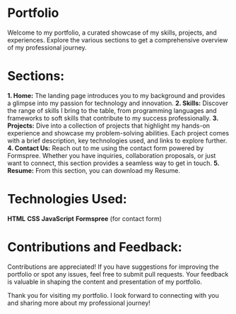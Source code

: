 # Portfolio

Welcome to my portfolio, a curated showcase of my skills, projects, and experiences. Explore the various sections to get a comprehensive overview of my professional journey.

# Sections:
**1. Home:**
The landing page introduces you to my background and provides a glimpse into my passion for technology and innovation.
**2. Skills:**
Discover the range of skills I bring to the table, from programming languages and frameworks to soft skills that contribute to my success professionally.
**3. Projects:**
Dive into a collection of projects that highlight my hands-on experience and showcase my problem-solving abilities. Each project comes with a brief description, key technologies used, and links to explore further.
**4. Contact Us:**
Reach out to me using the contact form powered by Formspree. Whether you have inquiries, collaboration proposals, or just want to connect, this section provides a seamless way to get in touch.
**5. Resume:**
From this section, you can download my Resume.

# Technologies Used:
**HTML**
**CSS**
**JavaScript**
**Formspree** (for contact form)

# Contributions and Feedback:
Contributions are appreciated! If you have suggestions for improving the portfolio or spot any issues, feel free to submit pull requests. Your feedback is valuable in shaping the content and presentation of my portfolio.

Thank you for visiting my portfolio. I look forward to connecting with you and sharing more about my professional journey!
